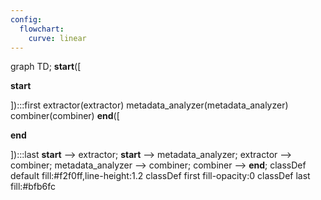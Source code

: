 ```yaml
---
config:
  flowchart:
    curve: linear
---
```

graph TD;
	__start__([<p>__start__</p>]):::first
	extractor(extractor)
	metadata_analyzer(metadata_analyzer)
	combiner(combiner)
	__end__([<p>__end__</p>]):::last
	__start__ --> extractor;
	__start__ --> metadata_analyzer;
	extractor --> combiner;
	metadata_analyzer --> combiner;
	combiner --> __end__;
	classDef default fill:#f2f0ff,line-height:1.2
	classDef first fill-opacity:0
	classDef last fill:#bfb6fc
